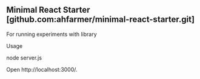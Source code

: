 Minimal React Starter [github.com:ahfarmer/minimal-react-starter.git]
---

For running experiments with library

Usage

node server.js

Open http://localhost:3000/.